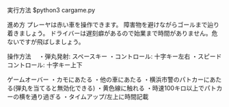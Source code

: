 実行方法
$python3 cargame.py


進め方
プレーヤは赤い車を操作できます。
障害物を避けながらゴールまで辿り着きましょう。
ドライバーは遅刻癖があるので始業まで時間がありません。危ないですが飛ばしましょう。



操作方法　
・弾丸発射: スペースキー
・コントロール: 十字キー左右
・スピードコントロール: 十字キー上下



ゲームオーバー
・カモにあたる
・他の車にあたる
・横浜市警のパトカーにあたる(弾丸を当てると無効化できる)
・黄色線に触れる
・時速100キロ以上でパトカーの横を通り過ぎる
・タイムアップ/左上に時間記載





